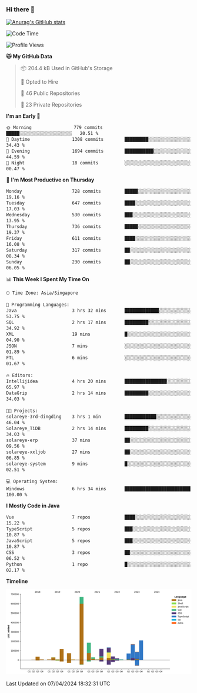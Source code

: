 ### Hi there 👋

[![Anurag's GitHub stats](https://github-readme-stats.vercel.app/api?username=xiumu2017&show_icons=true&theme=radical)](https://github.com/anuraghazra/github-readme-stats)

<!--
**xiumu2017/xiumu2017** is a ✨ _special_ ✨ repository because its `README.md` (this file) appears on your GitHub profile.

Here are some ideas to get you started:

- 🔭 I’m currently working on ...
- 🌱 I’m currently learning ...
- 👯 I’m looking to collaborate on ...
- 🤔 I’m looking for help with ...
- 💬 Ask me about ...
- 📫 How to reach me: ...
- 😄 Pronouns: ...
- ⚡ Fun fact: ...
-->

<!--START_SECTION:waka-->
![Code Time](http://img.shields.io/badge/Code%20Time-2%2C067%20hrs%2034%20mins-blue)

![Profile Views](http://img.shields.io/badge/Profile%20Views-9-blue)

**🐱 My GitHub Data** 

> 📦 204.4 kB Used in GitHub's Storage 
 > 
> 💼 Opted to Hire
 > 
> 📜 46 Public Repositories 
 > 
> 🔑 23 Private Repositories 
 > 
**I'm an Early 🐤** 

```text
🌞 Morning                779 commits         █████░░░░░░░░░░░░░░░░░░░░   20.51 % 
🌆 Daytime                1308 commits        █████████░░░░░░░░░░░░░░░░   34.43 % 
🌃 Evening                1694 commits        ███████████░░░░░░░░░░░░░░   44.59 % 
🌙 Night                  18 commits          ░░░░░░░░░░░░░░░░░░░░░░░░░   00.47 % 
```
📅 **I'm Most Productive on Thursday** 

```text
Monday                   728 commits         █████░░░░░░░░░░░░░░░░░░░░   19.16 % 
Tuesday                  647 commits         ████░░░░░░░░░░░░░░░░░░░░░   17.03 % 
Wednesday                530 commits         ███░░░░░░░░░░░░░░░░░░░░░░   13.95 % 
Thursday                 736 commits         █████░░░░░░░░░░░░░░░░░░░░   19.37 % 
Friday                   611 commits         ████░░░░░░░░░░░░░░░░░░░░░   16.08 % 
Saturday                 317 commits         ██░░░░░░░░░░░░░░░░░░░░░░░   08.34 % 
Sunday                   230 commits         ██░░░░░░░░░░░░░░░░░░░░░░░   06.05 % 
```


📊 **This Week I Spent My Time On** 

```text
🕑︎ Time Zone: Asia/Singapore

💬 Programming Languages: 
Java                     3 hrs 32 mins       █████████████░░░░░░░░░░░░   53.75 % 
SQL                      2 hrs 17 mins       █████████░░░░░░░░░░░░░░░░   34.92 % 
XML                      19 mins             █░░░░░░░░░░░░░░░░░░░░░░░░   04.90 % 
JSON                     7 mins              ░░░░░░░░░░░░░░░░░░░░░░░░░   01.89 % 
FTL                      6 mins              ░░░░░░░░░░░░░░░░░░░░░░░░░   01.67 % 

🔥 Editors: 
Intellijidea             4 hrs 20 mins       ████████████████░░░░░░░░░   65.97 % 
DataGrip                 2 hrs 14 mins       █████████░░░░░░░░░░░░░░░░   34.03 % 

🐱‍💻 Projects: 
solareye-3rd-dingding    3 hrs 1 min         ████████████░░░░░░░░░░░░░   46.04 % 
Solareye_TiDB            2 hrs 14 mins       █████████░░░░░░░░░░░░░░░░   34.03 % 
solareye-erp             37 mins             ██░░░░░░░░░░░░░░░░░░░░░░░   09.56 % 
solareye-xxljob          27 mins             ██░░░░░░░░░░░░░░░░░░░░░░░   06.85 % 
solareye-system          9 mins              █░░░░░░░░░░░░░░░░░░░░░░░░   02.51 % 

💻 Operating System: 
Windows                  6 hrs 34 mins       █████████████████████████   100.00 % 
```

**I Mostly Code in Java** 

```text
Vue                      7 repos             ████░░░░░░░░░░░░░░░░░░░░░   15.22 % 
TypeScript               5 repos             ███░░░░░░░░░░░░░░░░░░░░░░   10.87 % 
JavaScript               5 repos             ███░░░░░░░░░░░░░░░░░░░░░░   10.87 % 
CSS                      3 repos             ██░░░░░░░░░░░░░░░░░░░░░░░   06.52 % 
Python                   1 repo              █░░░░░░░░░░░░░░░░░░░░░░░░   02.17 % 
```



**Timeline**

![Lines of Code chart](https://raw.githubusercontent.com/xiumu2017/xiumu2017/main/assets/bar_graph.png)


 Last Updated on 07/04/2024 18:32:31 UTC
<!--END_SECTION:waka-->
